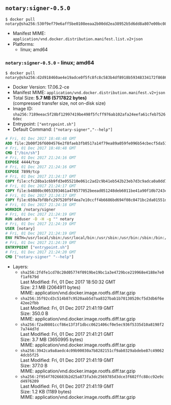 ## `notary:signer-0.5.0`

```console
$ docker pull notary@sha256:530f9ef79e6aff5be0108eeaa2b00dd2ea38952b5d6dd8a807e00bc08d8c0bc6
```

-	Manifest MIME: `application/vnd.docker.distribution.manifest.list.v2+json`
-	Platforms:
	-	linux; amd64

### `notary:signer-0.5.0` - linux; amd64

```console
$ docker pull notary@sha256:d2d918460ae4e19adce0f5fc8fc8c583b4df8918b59348334172f868617f6ff1
```

-	Docker Version: 17.06.2-ce
-	Manifest MIME: `application/vnd.docker.distribution.manifest.v2+json`
-	Total Size: **5.7 MB (5717822 bytes)**  
	(compressed transfer size, not on-disk size)
-	Image ID: `sha256:7189eeac5f28bf12997419be498f5fcff976ab102afa24eefa61cfeb75266dec`
-	Entrypoint: `["entrypoint.sh"]`
-	Default Command: `["notary-signer","--help"]`

```dockerfile
# Fri, 01 Dec 2017 18:48:48 GMT
ADD file:2b00f26f6004576e2f8faeb3fb0517a14f79ea89a059fe096b54cbecf5da512e in / 
# Fri, 01 Dec 2017 18:48:48 GMT
CMD ["/bin/sh"]
# Fri, 01 Dec 2017 21:24:16 GMT
EXPOSE 4444/tcp
# Fri, 01 Dec 2017 21:24:16 GMT
EXPOSE 7899/tcp
# Fri, 01 Dec 2017 21:24:17 GMT
COPY file:cfc28ba1c6b9fd3e055210e061c2ad2c9b41eb542b23eb7d3c9adca0a0dd775d in /notary/signer/ 
# Fri, 01 Dec 2017 21:24:17 GMT
COPY file:b4880bc0053393461a478577052beead051248deb6011be41a90f10b7243c4a0 in /notary/signer/ 
# Fri, 01 Dec 2017 21:24:17 GMT
COPY file:659a7bf8bfc297520f9f4ea7e10ccff4b6686bd694f08c0471bc2da01551deb8 in /notary/signer/ 
# Fri, 01 Dec 2017 21:24:18 GMT
WORKDIR /notary/signer
# Fri, 01 Dec 2017 21:24:19 GMT
RUN adduser -D -H -g "" notary
# Fri, 01 Dec 2017 21:24:19 GMT
USER [notary]
# Fri, 01 Dec 2017 21:24:19 GMT
ENV PATH=/usr/local/sbin:/usr/local/bin:/usr/sbin:/usr/bin:/sbin:/bin:/notary/signer
# Fri, 01 Dec 2017 21:24:19 GMT
ENTRYPOINT ["entrypoint.sh"]
# Fri, 01 Dec 2017 21:24:20 GMT
CMD ["notary-signer" "--help"]
```

-	Layers:
	-	`sha256:2fdfe1cd78c20d05774f0919be19bc1a3e4729bce219968e4188e7e0f1af679d`  
		Last Modified: Fri, 01 Dec 2017 18:50:32 GMT  
		Size: 2.1 MB (2064911 bytes)  
		MIME: application/vnd.docker.image.rootfs.diff.tar.gzip
	-	`sha256:35f92cd3c514b87c9520aab5d7aa8327bab1b70130520cf5d3db6f6e42ee2fbb`  
		Last Modified: Fri, 01 Dec 2017 21:41:19 GMT  
		Size: 350.0 B  
		MIME: application/vnd.docker.image.rootfs.diff.tar.gzip
	-	`sha256:f2ad0801ccf86e13f3f1dbcc0621406cf0e5ec936f5335d10a8198f27a744d7d`  
		Last Modified: Fri, 01 Dec 2017 21:41:21 GMT  
		Size: 3.7 MB (3650995 bytes)  
		MIME: application/vnd.docker.image.rootfs.diff.tar.gzip
	-	`sha256:3942ca9a8aedc4c09b90030a7b8282151cf9ab0329abdebe87c490624dcb5f25`  
		Last Modified: Fri, 01 Dec 2017 21:41:19 GMT  
		Size: 377.0 B  
		MIME: application/vnd.docker.image.rootfs.diff.tar.gzip
	-	`sha256:2f954f7026683b2d25a873fa3dc2569785d3dce3f602ffc88cc92e9cd4976209`  
		Last Modified: Fri, 01 Dec 2017 21:41:19 GMT  
		Size: 1.2 KB (1189 bytes)  
		MIME: application/vnd.docker.image.rootfs.diff.tar.gzip

